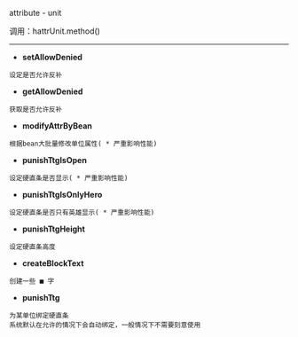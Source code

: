 attribute - unit

 调用：hattrUnit.method()

---

* **setAllowDenied**
```
设定是否允许反补
```

* **getAllowDenied**
```
获取是否允许反补
```

* **modifyAttrByBean**
```
根据bean大批量修改单位属性( * 严重影响性能)
```

* **punishTtgIsOpen**
```
设定硬直条是否显示( * 严重影响性能)
```

* **punishTtgIsOnlyHero**
```
设定硬直条是否只有英雄显示( * 严重影响性能)
```

* **punishTtgHeight**
```
设定硬直条高度
```

* **createBlockText**
```
创建一些 ■ 字
```

* **punishTtg**
```
为某单位绑定硬直条
系统默认在允许的情况下会自动绑定，一般情况下不需要刻意使用
```
